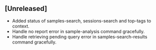 ## [Unreleased]
- Added status of samples-search, sessions-search and top-tags to context.
- Handle no report error in sample-analysis command gracefully.
- Handle retrieving pending query error in samples-search-results command gracefully.